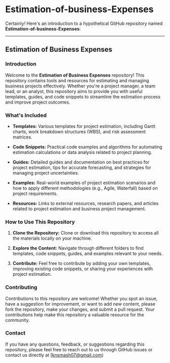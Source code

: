 # Estimation-of-business-Expenses
Certainly! Here's an introduction to a hypothetical GitHub repository named **Estimation-of-business-Expenses**:

---

## Estimation of Business Expenses

### Introduction

Welcome to the **Estimation of Business Expenses** repository! This repository contains tools and resources for estimating and managing business projects effectively. Whether you're a project manager, a team lead, or an analyst, this repository aims to provide you with useful templates, guides, and code snippets to streamline the estimation process and improve project outcomes.

### What's Included

- **Templates:** Various templates for project estimation, including Gantt charts, work breakdown structures (WBS), and risk assessment matrices.
  
- **Code Snippets:** Practical code examples and algorithms for automating estimation calculations or data analysis related to project planning.
  
- **Guides:** Detailed guides and documentation on best practices for project estimation, tips for accurate forecasting, and strategies for managing project uncertainties.
  
- **Examples:** Real-world examples of project estimation scenarios and how to apply different methodologies (e.g., Agile, Waterfall) based on project requirements.
  
- **Resources:** Links to external resources, research papers, and articles related to project estimation and business project management.

### How to Use This Repository

1. **Clone the Repository:** Clone or download this repository to access all the materials locally on your machine.
   
2. **Explore the Content:** Navigate through different folders to find templates, code snippets, guides, and examples relevant to your needs.
   
3. **Contribute:** Feel free to contribute by adding your own templates, improving existing code snippets, or sharing your experiences with project estimation.

### Contributing

Contributions to this repository are welcome! Whether you spot an issue, have a suggestion for improvement, or want to add new content, please fork the repository, make your changes, and submit a pull request. Your contributions help make this repository a valuable resource for the community.

### Contact

If you have any questions, feedback, or suggestions regarding this repository, please feel free to reach out to us through GitHub issues or contact us directly at [knsmash07@gmail.com)
